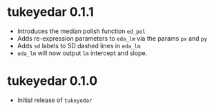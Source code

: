 # tukeyedar 0.1.1

* Introduces the median polish function `ed_pol`
* Adds re-expression parameters to `eda_lm` via the params `px` and `py`
* Adds `sd` labels to SD dashed lines in `eda_lm`
* `eda_lm` will now output `lm` intercept and slope.


# tukeyedar 0.1.0

* Initial release of `tukeyedar`

